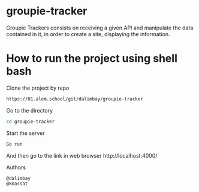 # groupie-tracker

Groupie Trackers consists on receiving a given API and manipulate the data contained in it, in order to create a site, displaying the information.

# How to run the project using shell bash

Clone the project by repo

```bash
https://01.alem.school/git/dalimbay/groupie-tracker
```

Go to the directory

```bash
cd groupie-tracker
```

Start the server

```bash
Go run
```

And then go to the link in web browser http://localhost:4000/

Authors

    @dalimbay
    @kmassat
